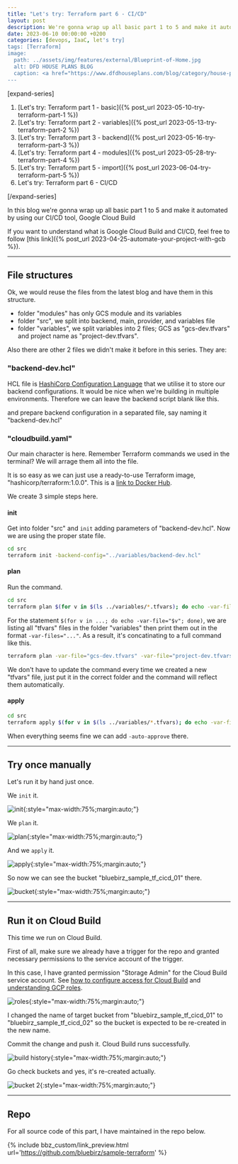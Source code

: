 ```yaml
---
title: "Let's try: Terraform part 6 - CI/CD"
layout: post
description: We're gonna wrap up all basic part 1 to 5 and make it automated by using our CI/CD tool, Google Cloud Build
date: 2023-06-10 00:00:00 +0200
categories: [devops, IaaC, let's try]
tags: [Terraform]
image:
  path: ../assets/img/features/external/Blueprint-of-Home.jpg
  alt: DFD HOUSE PLANS BLOG
  caption: <a href="https://www.dfdhouseplans.com/blog/category/house-plans/">DFD HOUSE PLANS BLOG</a>
---
```


[expand-series]

  1. [Let's try: Terraform part 1 - basic]({% post_url 2023-05-10-try-terraform-part-1 %})
  1. [Let's try: Terraform part 2 - variables]({% post_url 2023-05-13-try-terraform-part-2 %})
  1. [Let's try: Terraform part 3 - backend]({% post_url 2023-05-16-try-terraform-part-3 %})
  1. [Let's try: Terraform part 4 - modules]({% post_url 2023-05-28-try-terraform-part-4 %})
  1. [Let's try: Terraform part 5 - import]({% post_url 2023-06-04-try-terraform-part-5 %})
  1. Let's try: Terraform part 6 - CI/CD

[/expand-series]

In this blog we're gonna wrap up all basic part 1 to 5 and make it automated by using our CI/CD tool, Google Cloud Build

If you want to understand what is Google Cloud Build and CI/CD, feel free to follow [this link]({% post_url 2023-04-25-automate-your-project-with-gcb %}).

---

## File structures

Ok, we would reuse the files from the latest blog and have them in this structure.

<script src="https://gist.github.com/bluebirz/3256d7965890fabc5d4cacc3823e75f9.js?file=tree.md"></script>

- folder "modules" has only GCS module and its variables
- folder "src", we split into backend, main, provider, and variables file
- folder "variables", we split variables into 2 files; GCS as "gcs-dev.tfvars" and project name as "project-dev.tfvars".

Also there are other 2 files we didn't make it before in this series. They are:

### "backend-dev.hcl"

HCL file is [HashiCorp Configuration Language](https://github.com/hashicorp/hcl) that we utilise it to store our backend configurations. It would be nice when we're building in multiple environments. Therefore we can leave the backend script blank like this.

<script src="https://gist.github.com/bluebirz/3256d7965890fabc5d4cacc3823e75f9.js?file=backend.tf"></script>

and prepare backend configuration in a separated file, say naming it "backend-dev.hcl"

<script src="https://gist.github.com/bluebirz/3256d7965890fabc5d4cacc3823e75f9.js?file=backend-dev.hcl"></script>

### "cloudbuild.yaml"

Our main character is here. Remember Terraform commands we used in the terminal? We will arrage them all into the file.

<script src="https://gist.github.com/bluebirz/3256d7965890fabc5d4cacc3823e75f9.js?file=cloudbuild.yaml"></script>

It is so easy as we can just use a ready-to-use Terraform image, "hashicorp/terraform:1.0.0". This is a [link to Docker Hub](https://hub.docker.com/r/hashicorp/terraform).

We create 3 simple steps here.

#### init

Get into folder "src" and `init` adding parameters of "backend-dev.hcl". Now we are using the proper state file.

```sh
cd src
terraform init -backend-config="../variables/backend-dev.hcl"
```

#### plan

Run the command.

```sh
cd src
terraform plan $(for v in $(ls ../variables/*.tfvars); do echo -var-file="$v"; done)
```

For the statement `$(for v in ...; do echo -var-file="$v"; done)`, we are listing all "tfvars" files in the folder "variables" then print them out in the format `-var-files="..."`. As a result, it's concatinating to a full command like this.

```sh
terraform plan -var-file="gcs-dev.tfvars" -var-file="project-dev.tfvars"
```

We don't have to update the command every time we created a new "tfvars" file, just put it in the correct folder and the command will reflect them automatically.

#### apply

```sh
cd src
terraform apply $(for v in $(ls ../variables/*.tfvars); do echo -var-file="$v"; done) -auto-approve
```

When everything seems fine we can add `-auto-approve` there.

---

## Try once manually

Let's run it by hand just once.

We `init` it.

![init](https://bluebirzdotnet.s3.ap-southeast-1.amazonaws.com/terraform/p6/01-init.png){:style="max-width:75%;margin:auto;"}

We `plan` it.

![plan](https://bluebirzdotnet.s3.ap-southeast-1.amazonaws.com/terraform/p6/02-plan.png){:style="max-width:75%;margin:auto;"}

And we `apply` it.

![apply](https://bluebirzdotnet.s3.ap-southeast-1.amazonaws.com/terraform/p6/03-apply.png){:style="max-width:75%;margin:auto;"}

So now we can see the bucket "bluebirz_sample_tf_cicd_01" there.

![bucket](https://bluebirzdotnet.s3.ap-southeast-1.amazonaws.com/terraform/p6/04-result-manual.png){:style="max-width:75%;margin:auto;"}

---

## Run it on Cloud Build

This time we run on Cloud Build.

First of all, make sure we already have a trigger for the repo and granted necessary permissions to the service account of the trigger.

In this case, I have granted permission "Storage Admin" for the Cloud Build service account. See [how to configure access for Cloud Build](https://cloud.google.com/build/docs/securing-builds/configure-access-for-cloud-build-service-account) and [understanding GCP roles](https://cloud.google.com/iam/docs/understanding-roles).

![roles](https://bluebirzdotnet.s3.ap-southeast-1.amazonaws.com/terraform/p6/05-cloudbuild-permission.png){:style="max-width:75%;margin:auto;"}

I changed the name of target bucket from "bluebirz_sample_tf_cicd\_01" to "bluebirz_sample_tf_cicd_02" so the bucket is expected to be re-created in the new name.

Commit the change and push it. Cloud Build runs successfully.

![build history](https://bluebirzdotnet.s3.ap-southeast-1.amazonaws.com/terraform/p6/06-build-complete.png){:style="max-width:75%;margin:auto;"}

Go check buckets and yes, it's re-created actually.

![bucket 2](https://bluebirzdotnet.s3.ap-southeast-1.amazonaws.com/terraform/p6/07-result-gcb.png){:style="max-width:75%;margin:auto;"}

---

## Repo

For all source code of this part, I have maintained in the repo below.

{% include bbz_custom/link_preview.html url='<https://github.com/bluebirz/sample-terraform>' %}
